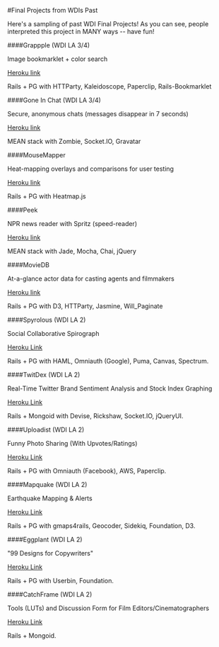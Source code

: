 #Final Projects from WDIs Past

Here's a sampling of past WDI Final Projects! As you can see, people interpreted this project in MANY ways -- have fun!

####Grappple (WDI LA 3/4)

Image bookmarklet + color search

[Heroku link](http://grappple.herokuapp.com/)

Rails + PG with HTTParty, Kaleidoscope, Paperclip, Rails-Bookmarklet

####Gone In Chat (WDI LA 3/4)

Secure, anonymous chats (messages disappear in 7 seconds)

[Heroku link](http://gone-in.herokuapp.com/)

MEAN stack with Zombie, Socket.IO, Gravatar

####MouseMapper

Heat-mapping overlays and comparisons for user testing

[Heroku link](http://mousemapper.herokuapp.com/)

Rails + PG with Heatmap.js

####Peek

NPR news reader with Spritz (speed-reader)

[Heroku link](http://peekachu.herokuapp.com/)

MEAN stack with Jade, Mocha, Chai, jQuery

####MovieDB

At-a-glance actor data for casting agents and filmmakers

[Heroku link](http://movie-db.herokuapp.com/)

Rails + PG with D3, HTTParty, Jasmine, Will_Paginate

####Spyrolous (WDI LA 2)

Social Collaborative Spirograph

[Heroku Link](http://spyrolous.herokuapp.com/)

Rails + PG with HAML, Omniauth (Google), Puma, Canvas, Spectrum.

####TwitDex (WDI LA 2)

Real-Time Twitter Brand Sentiment Analysis and Stock Index Graphing

[Heroku Link](http://twitdex.herokuapp.com/)

Rails + Mongoid with Devise, Rickshaw, Socket.IO, jQueryUI.

####Uploadist (WDI LA 2)

Funny Photo Sharing (With Upvotes/Ratings)

[Heroku Link](http://uploadist.herokuapp.com/)

Rails + PG with Omniauth (Facebook), AWS, Paperclip.

####Mapquake (WDI LA 2)

Earthquake Mapping & Alerts

[Heroku Link](http://mapquake.herokuapp.com/)

Rails + PG with gmaps4rails, Geocoder, Sidekiq, Foundation, D3.


####Eggplant (WDI LA 2)

"99 Designs for Copywriters"

[Heroku Link](http://geteggplant.herokuapp.com/)

Rails + PG with Userbin, Foundation.


####CatchFrame (WDI LA 2)

Tools (LUTs) and Discussion Form for Film Editors/Cinematographers

[Heroku Link](http://catchframe.herokuapp.com/)

Rails + Mongoid.
